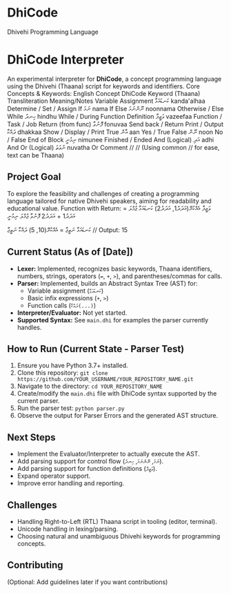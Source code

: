 # DhiCode
Dhivehi Programming Language
# DhiCode Interpreter

An experimental interpreter for **DhiCode**, a concept programming language using the Dhivehi (Thaana) script for keywords and identifiers.
Core Concepts & Keywords:
English Concept	DhiCode Keyword (Thaana)	Transliteration	Meaning/Notes
Variable Assignment	ކަނޑައަޅާ	kanda'alhaa	Determine / Set / Assign
If	ނަމަ	nama	If
Else	ނޫންނަމަ	noonnama	Otherwise / Else
While	ހިނދު	hindhu	While / During
Function Definition	ވަޒީފާ	vazeefaa	Function / Task / Job
Return (from func)	ފޮނުވާ	fonuvaa	Send back / Return
Print / Output	ދައްކާ	dhakkaa	Show / Display / Print
True	އާން	aan	Yes / True
False	ނޫން	noon	No / False
End of Block	ނިމުނީ	nimunee	Finished / Ended
And (Logical)	އަދި	adhi	And
Or (Logical)	ނުވަތަ	nuvatha	Or
Comment	//	//	(Using common // for ease, text can be Thaana)

## Project Goal

To explore the feasibility and challenges of creating a programming language tailored for native Dhivehi speakers, aiming for readability and educational value.
Function with Return:
ވަޒީފާ އެއްކުރޭ(އަދަދު1, އަދަދު2)
    ކަނޑައަޅާ ޖުމްލަ = އަދަދު1 + އަދަދު2
    ފޮނުވާ ޖުމްލަ
ނިމުނީ

ކަނޑައަޅާ ނަތީޖާ = އެއްކުރޭ(10, 5)
ދައްކާ ނަތީޖާ // Output: 15

## Current Status (As of [Date])

*   **Lexer:** Implemented, recognizes basic keywords, Thaana identifiers, numbers, strings, operators (`=`, `+`, `>`), and parentheses/commas for calls.
*   **Parser:** Implemented, builds an Abstract Syntax Tree (AST) for:
    *   Variable assignment (`ކަނޑައަޅާ`)
    *   Basic infix expressions (`+`, `>`)
    *   Function calls (`ދައްކާ(...)`)
*   **Interpreter/Evaluator:** Not yet started.
*   **Supported Syntax:** See `main.dhi` for examples the parser currently handles.

## How to Run (Current State - Parser Test)

1.  Ensure you have Python 3.7+ installed.
2.  Clone this repository: `git clone https://github.com/YOUR_USERNAME/YOUR_REPOSITORY_NAME.git`
3.  Navigate to the directory: `cd YOUR_REPOSITORY_NAME`
4.  Create/modify the `main.dhi` file with DhiCode syntax supported by the current parser.
5.  Run the parser test: `python parser.py`
6.  Observe the output for Parser Errors and the generated AST structure.

## Next Steps

*   Implement the Evaluator/Interpreter to actually execute the AST.
*   Add parsing support for control flow (`ނަމަ`, `ނޫންނަމަ`, `ހިނދު`).
*   Add parsing support for function definitions (`ވަޒީފާ`).
*   Expand operator support.
*   Improve error handling and reporting.

## Challenges

*   Handling Right-to-Left (RTL) Thaana script in tooling (editor, terminal).
*   Unicode handling in lexing/parsing.
*   Choosing natural and unambiguous Dhivehi keywords for programming concepts.

## Contributing

(Optional: Add guidelines later if you want contributions)
